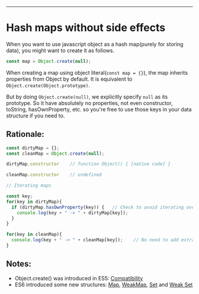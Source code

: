 

---

# Hash maps without side effects

When you want to use javascript object as a hash map(purely for storing data), you might want to create it as follows.

```javascript
const map = Object.create(null);
```

When creating a map using object literal(`const map = {}`), the map inherits properties from Object by default. It is equivalent to `Object.create(Object.prototype)`.

But by doing `Object.create(null)`, we explicitly specify `null` as its prototype. So it have absolutely no properties, not even constructor, toString, hasOwnProperty, etc. so you're free to use those keys in your data structure if you need to.

## Rationale:

```javascript
const dirtyMap = {};
const cleanMap = Object.create(null);

dirtyMap.constructor    // function Object() { [native code] }

cleanMap.constructor    // undefined

// Iterating maps

const key;
for(key in dirtyMap){
  if (dirtyMap.hasOwnProperty(key)) {   // Check to avoid iterating over inherited properties.
    console.log(key + " -> " + dirtyMap[key]);
  }
}

for(key in cleanMap){
  console.log(key + " -> " + cleanMap[key]);    // No need to add extra checks, as the object will always be clean
}
```

## Notes:

-   Object.create() was introduced in ES5: [Compatibility](http://kangax.github.io/compat-table/es5/)
-   ES6 introduced some new structures: [Map](https://developer.mozilla.org/en/docs/Web/JavaScript/Reference/Global_Objects/Map), [WeakMap](https://developer.mozilla.org/en-US/docs/Web/JavaScript/Reference/Global_Objects/WeakMap), [Set](https://developer.mozilla.org/en-US/docs/Web/JavaScript/Reference/Global_Objects/Set) and [Weak Set](https://developer.mozilla.org/en-US/docs/Web/JavaScript/Reference/Global_Objects/WeakSet)
